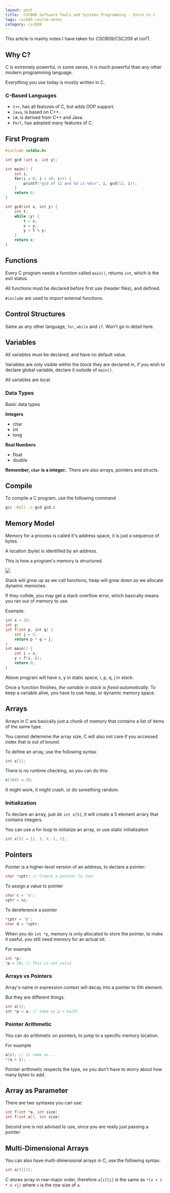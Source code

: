 ```yaml
---
layout: post
title:  CSCB09 Software Tools and Systems Programming - Intro to C
tags: cscb09 course-notes
category: cscb09
---
```


This article is mainly notes I have taken for CSCB09/CSC209 at UofT.

<!--more-->

## Why C?

C is extremely powerful, in some sense, it is much powerful than any other modern programming language.

Everything you use today is mostly written in C.

### C-Based Languages

* `C++`, has all features of C, but adds OOP support.
* `Java`, is based on C++.
* `C#`, is derived from C++ and Java.
* `Perl`, has adopted many features of C.

## First Program

```c
#include <stdio.h>

int gcd (int x, int y);

int main() {
    int i;
    for(i = 0; i < 20; i++) {
        printf("gcd of 12 and %d is %d\n", i, gcd(12, i));
    }
    return 0;
}

int gcd(int x, int y) {
    int t;
    while (y) {
        t = x;
        x = y;
        y = t % y;
    }
    return x;
}
```

## Functions

Every C program needs a function called `main()`, returns `int`, which is the exit status.

All functions must be declared before first use (header files), and defined.

`#include` are used to import external functions.

## Control Structures

Same as any other language, `for`, `while` and `if`. Won't go in detail here.

## Variables

All variables must be declared, and have no default value.

Variables are only visible within the block they are declared in, if you wish to declare global variable, declare it outside of `main()`.

All variables are local.

### Data Types

Basic data types

**Integers**
* char
* int
* long

**Real Numbers**
* float
* double

**Remember, `char` is a integer.**. There are also arrays, pointers and structs.

## Compile

To compile a C program, use the following command

```bash
gcc -Wall -o gcd gcd.c
```

## Memory Model

Memory for a process is called it's address space, it is just a sequence of bytes.

A location (byte) is identified by an address.

This is how a program's memory is structured.

![](https://www.evernote.com/l/Aq0AJX3WD_NLLahrjoicZYX5z1LSpbfWpHAB/image.png)

Stack will grow up as we call functions, heap will grow down as we allocate dynamic memories.

If they collide, you may get a stack overflow error, which basically means you ran out of memory to use.

Example:

```c
int x = 10;
int y;
int f(int p, int q) {
    int j = 5;
    return p * q + j;
}
int main() {
    int i = x;
    y = f(i, i);
    return 0;
}
```

Above program will have x, y in static space, i, p, q, j in stack.

Once a function finishes, *the variable in stack is freed automatically.* To keep a variable alive, you have to use heap, or dynamic memory space.

## Arrays

Arrays in C are basically just a chunk of memory that contains a list of items of the same type.

You cannot determine the array size, C will also not care if you accessed index that is out of bound.

To define an array, use the following syntax

```c
int x[5];
```

There is no runtime checking, so you can do this:

```c
x[100] = 10;
```

It might work, it might crash, or do something random.

### Initialization

To declare an array, just do `int x[5]`, it will create a 5 element arrary that contains integers.

You can use a for loop to initialize an array, or use static initializaiton

```c
int x[5] = {1, 3, 4, 1, 2};
```

## Pointers

Pointer is a higher-level version of an address, to declare a pointer:

```c
char *cptr; // Create a pointer to char
```

To assign a value to pointer

```c
char c = 'a';
cptr = &c;
```

To dereference a pointer

```c
*cptr = 'b';
char d = *cptr;
```

When you do `int *p`, memory is only allocated to store the pointer, to make it useful, you still need memory for an actual int.

For example

```c
int *p;
*p = 10; // This is not valid
```

### Arrays vs Pointers

Array's name in expression context will decay into a pointer to 0th element.

But they are different things.

```c
int a[3];
int *p = a; // Same as p = &a[0]
```

### Pointer Arithmetic

You can do arithmetic on pointers, to jump to a specific memory location.

For example

```c
a[i]; // Is same as...
*(a + i);
```

Pointer arithmetic respects the type, so you don't have to worry about how many bytes to add.

## Array as Parameter

There are two syntaxes you can use:

```c
int f(int *a, int size)
int f(int a[], int size)
```

Second one is not advised to use, since you are really just passing a pointer.

## Multi-Dimensional Arrays

You can also have multi-dimensional arrays in C, use the following syntax:

```c
int a[3][3];
```

C stores array in row-major order, therefore `a[i][j]` is the same as `*(x + i * n +j)` where `n` is the row size of `a`.